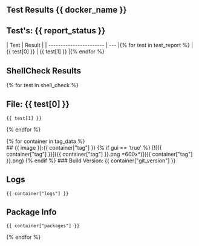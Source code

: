## Test Results {{ docker_name }}

## Test's: {{ report_status }}

| Test | Result |
| ----------------------- | --- |{% for test in test_report %}
| {{ test[0] }} | {{ test[1] }} |{% endfor %}

<div data-role="main" class="ui-content">
<div data-role="collapsible"><h2>ShellCheck Results</h2><p>
{% for test in shell_check %}
<div data-role="collapsible"><h2>File: {{ test[0] }}</h2>
<p>
<section markdown="1"> 

```
{{ test[1] }}
```

</p></div>
{% endfor %}
</p></div></div>

<main>
{% for container in tag_data %}
<section markdown="1">
## {{ image }}:{{ container["tag"] }}
{% if gui == 'true' %}
[![{{ container["tag"] }}]({{ container["tag"] }}.png =600x*)]({{ container["tag"] }}.png)
{% endif %}
### Build Version: {{ container["git_version"] }}

<div data-role="collapsible"><h2>Logs</h2><p>

```
{{ container["logs"] }}
```

</p></div>


<div data-role="collapsible"><h2>Package Info</h2><p>

```
{{ container["packages"] }}
```

</p></div>

</section>
{% endfor %}
</main>